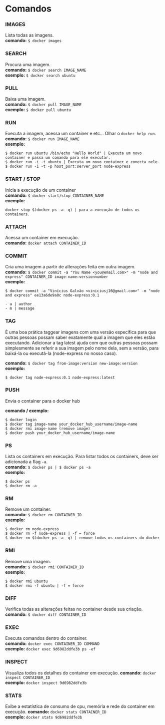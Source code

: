 # Comandos

### IMAGES
Lista todas as imagens.  
**comando:** `$ docker images`

### SEARCH
Procura uma imagem.  
**comando:** `$ docker search IMAGE_NAME`  
**exemplo:** `$ docker search ubuntu`

### PULL
Baixa uma imagem.  
**comando:** `$ docker pull IMAGE_NAME`   
**exemplo:** `$ docker pull ubuntu`

### RUN
Executa a imagem, acessa um container e etc... Olhar o `docker help run`.  
**comando:** `$ docker run IMAGE_NAME`  
**exemplo:**

```
$ docker run ubuntu /bin/echo "Hello World" | Executa um novo container e passa um comando para ele executar.
$ docker run -i -t ubuntu | Executa um novo container e conecta nele.
$ docker run -i -t -p host_port:server_port node-express
```

### START / STOP  
Inicia a execução de um container  
**comando:** `$ docker start/stop CONTAINER_NAME`  
**exemplo:**

```
docker stop $(docker ps -a -q) | para a execução de todos os containers.
```

### ATTACH  
Acessa um container em execução.  
**comando:** `docker attach CONTAINER_ID`

### COMMIT
Cria uma imagem a partir de alterações feita em outra imagem.  
**comando:** `$ docker commit -a "You Name <you@email.com>" -m "node and express" CONTAINER_ID image-name:versionnumber`  
**exemplo:**

```
$ docker commit -a "Vinícius Galvão <viniciusj16@gmail.com>" -m "node and express" ee13a6de9a0c node-express:0.1

- a | author
- m | message
```

### TAG  
É uma boa prática taggear imagens com uma versão específica para que outras pessoas possam saber exatamente qual a imagem que eles estão executando. Adicionar a tag latest ajuda com que outras pessoas possam simplesmente se referir a sua imagem pelo nome dela, sem a versão, para baixá-la ou executá-la (node-express no nosso caso).

**comando:** `$ docker tag from-image:version new-image:version`  
**exemplo:**

```
$ docker tag node-express:0.1 node-express:latest
```

### PUSH  
Envia o container para o docker hub

**comando / exemplo:**
```
$ docker login
$ docker tag image-name your_docker_hub_username/image-name
$ docker rmi image-name (remove image)
$ docker push your_docker_hub_username/image-name
```

### PS
Lista os containers em execução. Para listar todos os containers, deve ser adicionada a flag `-a`.  
**comando:** `$ docker ps | $ docker ps -a`  
**exemplo:**

```
$ docker ps
$ docker rm -a
```

### RM  
Remove um container.  
**comando:** `$ docker rm CONTAINER_ID`  
**exemplo:**

```
$ docker rm node-express
$ docker rm -f node-express | -f = force
$ docker rm $(docker ps -a -q) | remove todos os containers do docker
```

### RMI  
Remove uma imagem.  
**comando:** `$ docker rmi CONTAINER_ID`  
**exemplo:**

```
$ docker rmi ubuntu
$ docker rmi -f ubuntu | -f = force
```

### DIFF  
Verifica todas as alterações feitas no container desde sua criação.  
**comando:** `$ docker diff CONTAINER_ID`

### EXEC  
Executa comandos dentro do container.  
**comando:** `docker exec CONTAINER_ID COMMAND`  
**exemplo:** `docker exec 9d6982ddfe3b ps -ef`

### INSPECT  
Visualiza todos os detalhes do container em execução.
**comando:** `docker inspect CONTAINER_ID`  
**exemplo:** `docker inspect 9d6982ddfe3b`

### STATS  
Exibe a estatística de consumo de cpu, memória e rede do container em execução.
**comando:** `docker stats CONTAINER_ID`  
**exemplo:** `docker stats 9d6982ddfe3b`

